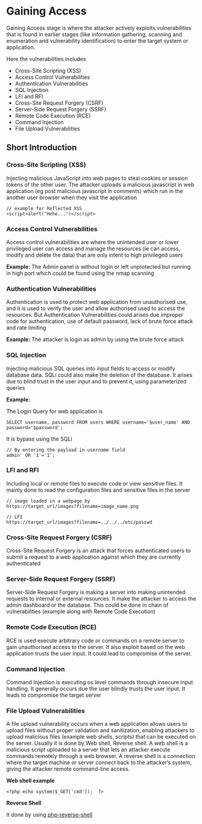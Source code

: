 # Gaining Access

Gaining Access stage is where the attacker actively exploits vulnerabilities that is found in earlier stages (like information gathering, scanning and enumeration and vulnerability identification) to enter the target system or application.

Here the vulnerabilities includes

- Cross-Site Scripting (XSS)
- Access Control Vulnerabilities
- Authentication Vulnerabilities
- SQL Injection
- LFI and RFI
- Cross-Site Request Forgery (CSRF)
- Server-Side Request Forgery (SSRF)
- Remote Code Execution (RCE)
- Command Injection
- File Upload Vulnerabilities 

## Short Introduction

### Cross-Site Scripting (XSS)

Injecting malicious JavaScript into web pages to steal cookies or session tokens of the other user. The attacker uploads a malicious javascript in web application (eg post malicious javascript in comments) which run in the another user browser when they visit the application 

```
// example for Reflected XSS
<script>alert("Hehe...")</script>
```

### Access Control Vulnerabilities

Access control vulnerabilities are where the unintended user or lower privileged user can access and manage the resources (ie can access, modify and delete the data) that are only intent to high privileged users 

**Example:** The Admin panel is without login or left unprotected but running in high port which could be found using the nmap scanning

### Authentication Vulnerabilities

Authentication is used to protect web application from unauthorised use, and it is used to verify the user and allow authorised used to access the resources. But Authentication Vulnerabilities could arises due improper code for authentication, use of default password, lack of brute force attack and rate limiting

**Example:** The attacker is login as admin by using the brute force attack 

### SQL Injection

Injecting malicious SQL queries into input fields to access or modify database data. SQLi could also make the deletion of the database. It arises due to blind trust in the user input and to prevent it, using parameterized queries

**Example:** 

The Login Query for web application is 

```
SELECT username, password FROM users WHERE username='$user_name' AND password='$password';
```

It is bypass using the SQLi

```
// By entering the payload in username field
admin' OR '1'='1';
```

### LFI and RFI

Including local or remote files to execute code or view sensitive files. It mainly done to read the configuration files and sensitive files in the server 

```
// image loaded in a webpage by 
https://target_url/images?filename=image_name.png 

// LFI 
https://target_url/images?filename=../../../etc/passwd 
```

### Cross-Site Request Forgery (CSRF)

Cross-Site Request Forgery is an attack that forces authenticated users to submit a request to a web application against which they are currently authenticated

### Server-Side Request Forgery (SSRF) 

Server-Side Request Forgery is making a server into making unintended requests to internal or external resources. It make the attacker to access the admin dashboard or the database. This could be done in chain of vulnerabilities (example along with Remote Code Execution)

### Remote Code Execution (RCE)

RCE is used execute arbitrary code or commands on a remote server to gain unauthorised access to the server. It also exploit based on the web application trusts the user input. It could lead to compromise of the server.

### Command Injection

Command Injection is executing os level commands through insecure input handling. It generally occurs due the user blindly trusts the user input. It leads to compromise the target server 

### File Upload Vulnerabilities

A file upload vulnerability occurs when a web application allows users to upload files without proper validation and sanitization, enabling attackers to upload malicious files (example web shells, scripts) that can be executed on the server. Usually it is done by Web shell, Reverse shell. A web shell is a malicious script uploaded to a server that lets an attacker execute commands remotely through a web browser. A reverse shell is a connection where the target machine or server connect back to the attacker’s system, giving the attacker remote command-line access.

**Web shell example**

```
<?php echo system($_GET['cmd']);  ?>
```

**Reverse Shell**

It done by using [php-reverse-shell](https://github.com/pentestmonkey/php-reverse-shell)

